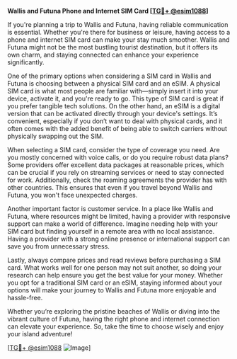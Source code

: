 **Wallis and Futuna Phone and Internet SIM Card [[TG💪+ @esim1088](https://t.me/s/esim1088)]**

If you're planning a trip to Wallis and Futuna, having reliable communication is essential. Whether you're there for business or leisure, having access to a phone and internet SIM card can make your stay much smoother. Wallis and Futuna might not be the most bustling tourist destination, but it offers its own charm, and staying connected can enhance your experience significantly.

One of the primary options when considering a SIM card in Wallis and Futuna is choosing between a physical SIM card and an eSIM. A physical SIM card is what most people are familiar with—simply insert it into your device, activate it, and you're ready to go. This type of SIM card is great if you prefer tangible tech solutions. On the other hand, an eSIM is a digital version that can be activated directly through your device's settings. It’s convenient, especially if you don’t want to deal with physical cards, and it often comes with the added benefit of being able to switch carriers without physically swapping out the SIM.

When selecting a SIM card, consider the type of coverage you need. Are you mostly concerned with voice calls, or do you require robust data plans? Some providers offer excellent data packages at reasonable prices, which can be crucial if you rely on streaming services or need to stay connected for work. Additionally, check the roaming agreements the provider has with other countries. This ensures that even if you travel beyond Wallis and Futuna, you won't face unexpected charges.

Another important factor is customer service. In a place like Wallis and Futuna, where resources might be limited, having a provider with responsive support can make a world of difference. Imagine needing help with your SIM card but finding yourself in a remote area with no local assistance. Having a provider with a strong online presence or international support can save you from unnecessary stress.

Lastly, always compare prices and read reviews before purchasing a SIM card. What works well for one person may not suit another, so doing your research can help ensure you get the best value for your money. Whether you opt for a traditional SIM card or an eSIM, staying informed about your options will make your journey to Wallis and Futuna more enjoyable and hassle-free.

Whether you’re exploring the pristine beaches of Wallis or diving into the vibrant culture of Futuna, having the right phone and internet connection can elevate your experience. So, take the time to choose wisely and enjoy your island adventure!

[[TG💪+ @esim1088](https://t.me/s/esim1088) ![Image](https://i.postimg.cc/Y0z9fWf4/image.png)]